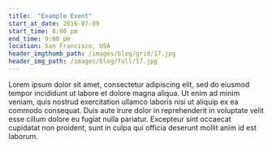 ```yaml
---
title:  "Example Event"
start_at_date: 2016-07-09
start_time: 8:00 pm
end_time: 9:00 pm
location: San Francisco, USA
header_imgthumb_path: /images/blog/grid/17.jpg
header_img_path: /images/blog/full/17.jpg
---
```


Lorem ipsum dolor sit amet, consectetur adipiscing elit, sed do eiusmod tempor incididunt ut labore et dolore magna aliqua. Ut enim ad minim veniam, quis nostrud exercitation ullamco laboris nisi ut aliquip ex ea commodo consequat. Duis aute irure dolor in reprehenderit in voluptate velit esse cillum dolore eu fugiat nulla pariatur. Excepteur sint occaecat cupidatat non proident, sunt in culpa qui officia deserunt mollit anim id est laborum.
